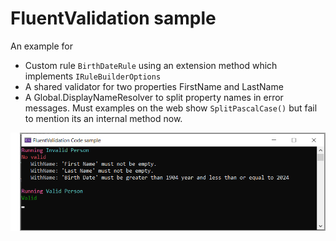 ﻿# FluentValidation sample

An example for

- Custom rule `BirthDateRule` using an extension method which implements `IRuleBuilderOptions`
- A shared validator for two properties FirstName and LastName
- A Global.DisplayNameResolver to split property names in error messages. Must examples on the web show `SplitPascalCase()` but fail to mention its an internal method now.


![Screenshot](assets/screenshot.png)